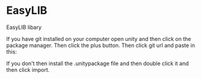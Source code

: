 # EasyLIB
EasyLIB libary

If you have git installed on your computer open unity and then click on the package manager. Then click the plus button. Then click git url and paste in this: 

If you don't then install the .unitypackage file and then double click it and then click import.
